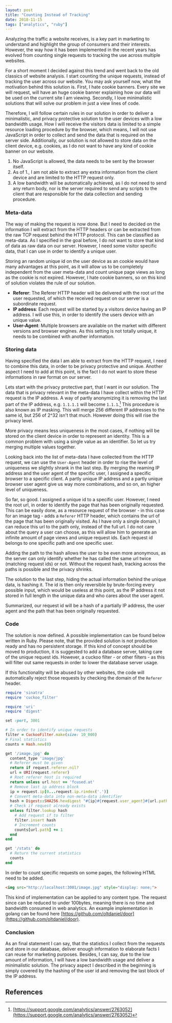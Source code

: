 ```yaml
---
layout: post
title: "Counting Instead of Tracking"
date: 2018-11-15
tags: ["analytics", "ruby"]
---
```


Analyzing the traffic a website receives, is a key part in marketing to
understand and highlight the group of consumers and their interests. However,
the way how it has been implemented in the recent years has evolved from
counting single requests to tracking the use across multiple websites.

For a short moment I decided against this trend and went back to the old
classics of website analysis. I start counting the unique requests, instead of
tracking the user across our website. You may ask yourself now, what the
motivation behind this solution is. First, I hate cookie banners. Every site
we will request, will have an huge cookie banner explaining how our data will
be used on the current site I am viewing. Secondly, I love minimalistic
solutions that will solve our problem in just a view lines of code.

Therefore, I will follow certain rules in our solution in order to deliver a
minimalistic, and privacy protective solution to the user devices with a low
bandwidth usage. How I will receive the visitors data is limited to a simple
resource loading procedure by the browser, which means, I will not use
JavaScript in order to collect and send the data that is required on the server
side. Additionally, our solution is not allowed to store data on the client
device, e.g. cookies, as I do not want to have any kind of cookie banner on our
website.

1. No JavaScript is allowed, the data needs to be sent by the browser itself.
2. As of 1., I am not able to extract any extra information from the client
device and are limited to the HTTP request only.
3. A low bandwidth will be automatically achieved, as I do not need to send
any return body, nor is the server required to send any scripts to the client
that are responsible for the data collection and sending procedure.

### Meta-data

The way of making the request is now done. But I need to decided on the
information I will extract from the HTTP headers or can be extracted from the
raw TCP request behind the HTTP protocol. This can be classified as meta-data.
As I specified in the goal before, I do not want to store that kind of data as
raw data on our server. However, I need some visitor specific data, that I can
use in order to identify a unique user.

Storing an random unique id on the user device as an cookie would have many
advantages at this point, as it will allow us to be completely independent from
the user meta-data and count unique page views as long as the cookie is not
expired. However, I hate cookie banners, so on this kind of solution violates
the rule of our solution.

- **Referer**: The Referer HTTP header will be delivered with the root url
the user requested, of which the received request on our server is a subordinate
request.
- **IP address**: Each request will be started by a visitors device having an
IP address. I will use this, in order to identify the users device with an
unique value.
- **User-Agent**: Multiple browsers are available on the market with
different versions and browser engines. As this setting is not totally unique,
it needs to be combined with another information.

### Storing data

Having specified the data I am able to extract from the HTTP request, I need
to combine this data, in order to be privacy protective and unique. Another
aspect I need to add at this point, is the fact I do not want to store these
informations in raw format on our server.

Lets start with the privacy protective part, that I want in our solution. The
data that is privacy relevant in the meta-data I have collect within the HTTP
request is the IP address. A way of partly anonymizing it is removing the last
part of the IP address, e.g. `1.1.1.1` will become `1.1.1`.[^1] This procedure is also known as IP masking. This
will merge 256 different IP addresses to the same id, but 256 of 2^32 isn't that
much. However doing this will rise the privacy level.

More privacy means less uniqueness in the most cases, if nothing will be stored
on the client device in order to represent an identity. This is a common problem
with using a single value as an identifier. So let us try merging multiple
values together.

Looking back into the list of meta-data I have collected from the HTTP request,
we can use the `User-Agent` header in order to rise the level of uniqueness we
slightly shrank in the last step. By merging the reaming IP address and the
user agent of the specific user, I assigned a specific browser to a specific
client. A partly unique IP address and a partly unique browser user agent give
us way more combinations, and so on, an higher level of uniqueness.

So far, so good. I assigned a unique id to a specific user. However, I need
the root url, in order to identify the page that has been originally requested.
This can be easily done, as a resource request of the browser - in this case for
an image tag - adds a `Referer` HTTP header, which contains the url of the page
that has been originally visited. As I have only a single domain, I can reduce
this url to the path only, instead of the full url. I do not care about the
query a user can choose, as this will allow him to generate an infinite amount
of page views and unique request ids. Each request id belongs to one specific
path and one specific user.

Adding the path to the hash allows the user to be even more anonymous, as the
server can only identify whether he has called the same url twice (matching
request ids) or not. Without the request hash, tracking across the paths is
possible and the privacy shrinks.

The solution to the last step, hiding the actual information behind the unique
data, is hashing it. The id is then only reversible by brute-forcing every
possible input, which would be useless at this point, as the IP address it not
stored in full length in the unique data and who cares about the user agent.

Summarized, our request id will be a hash of a partially IP address, the
user agent and the path that has been originally requested.

### Code

The solution is now defined. A possible implementation can be found below
written in Ruby. Please note, that the provided solution is not production ready
and has no persistent storage. If this kind of concept should be moved to
production, it is suggested to add a database server, taking care of the unique
request ids. However, a cuckoo filter - or other filters - as this will filter
out same requests in order to lower the database server usage.

If this functionality will be abused by other websites, the code will
automatically reject those requests by checking the domain of the `Referer`
header.

```ruby
require 'sinatra'
require 'cuckoo_filter'

require 'uri'
require 'digest'

set :port, 3001

# In order to identify unique requests
filter = CuckooFilter.make(size: 10_000)
# Final statistics
counts = Hash.new(0)

get '/image.jpg' do
  content_type 'image/jpg'
  # Referer must be given
  return if request.referer.nil?
  url = URI(request.referer)
  # Root referer host is required
  return unless url.host == 'fcused.at'
  # Remove last ip address block
  ip = request.ip[0...request.ip.rindex('.')]
  # Convert meta-data into non-meta-data identifier
  hash = Digest::SHA256.hexdigest "#{ip}#{request.user_agent}#{url.path}"
  # Check if request already exists
  unless filter.lookup hash
    # Add request if to filter
    filter.insert hash
    # Increment counts
    counts[url.path] += 1
  end
end

get '/stats' do
  # Return the current statistics
  counts
end
```


In order to count specific requests on some pages, the following HTML need to be
added.

```html
<img src="http://localhost:3001/image.jpg" style="display: none;">
```

This kind of implementation can be applied to any content type. The request
since can be reduced to under 100bytes, meaning there is no time and bandwidth
consumed in web analytics. An example implementation in golang can be found here
[https://github.com/oltdaniel/door](https://github.com/oltdaniel/door).

### Conclusion

As an final statement I can say, that the statistics I collect from the
requests and store in our database, deliver enough information to elaborate
facts I can reuse for marketing purposes. Besides, I can say, due to the low
amount of information, I will have a low bandwidth usage and deliver a
minimalistic solution. The privacy aspect I described in the beginning is
simply covered by the hashing of the user id and removing the last block of the
IP address.

## References

[^1]: [https://support.google.com/analytics/answer/2763052](https://support.google.com/analytics/answer/2763052)